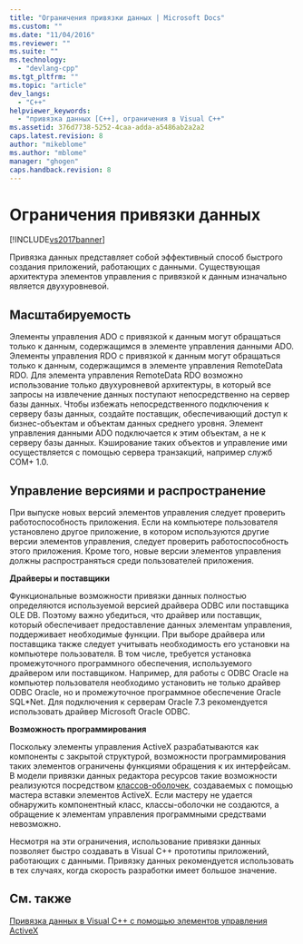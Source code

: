 ```yaml
---
title: "Ограничения привязки данных | Microsoft Docs"
ms.custom: ""
ms.date: "11/04/2016"
ms.reviewer: ""
ms.suite: ""
ms.technology: 
  - "devlang-cpp"
ms.tgt_pltfrm: ""
ms.topic: "article"
dev_langs: 
  - "C++"
helpviewer_keywords: 
  - "привязка данных [C++], ограничения в Visual C++"
ms.assetid: 376d7738-5252-4caa-adda-a5486ab2a2a2
caps.latest.revision: 8
author: "mikeblome"
ms.author: "mblome"
manager: "ghogen"
caps.handback.revision: 8
---
```

# Ограничения привязки данных
[!INCLUDE[vs2017banner](../../assembler/inline/includes/vs2017banner.md)]

Привязка данных представляет собой эффективный способ быстрого создания приложений, работающих с данными.  Существующая архитектура элементов управления с привязкой к данным изначально является двухуровневой.  
  
## Масштабируемость  
 Элементы управления ADO с привязкой к данным могут обращаться только к данным, содержащимся в элементе управления данными ADO.  Элементы управления RDO с привязкой к данным могут обращаться только к данным, содержащимся в элементе управления RemoteData RDO.  Для элемента управления RemoteData RDO возможно использование только двухуровневой архитектуры, в который все запросы на извлечение данных поступают непосредственно на сервер базы данных.  Чтобы избежать непосредственного подключения к серверу базы данных, создайте поставщик, обеспечивающий доступ к бизнес\-объектам и объектам данных среднего уровня.  Элемент управления данными ADO подключается к этим объектам, а не к серверу базы данных.  Кэширование таких объектов и управление ими осуществляется с помощью сервера транзакций, например служб COM\+ 1.0.  
  
## Управление версиями и распространение  
 При выпуске новых версий элементов управления следует проверить работоспособность приложения.  Если на компьютере пользователя установлено другое приложение, в котором используются другие версии элементов управления, следует проверить работоспособность этого приложения.  Кроме того, новые версии элементов управления должны распространяться среди пользователей приложения.  
  
 **Драйверы и поставщики**  
  
 Функциональные возможности привязки данных полностью определяются используемой версией драйвера ODBC или поставщика OLE DB.  Поэтому важно убедиться, что драйвер или поставщик, который обеспечивает предоставление данных элементам управления, поддерживает необходимые функции.  При выборе драйвера или поставщика также следует учитывать необходимость его установки на компьютере пользователя.  В том числе, требуется установка промежуточного программного обеспечения, используемого драйвером или поставщиком.  Например, для работы с ODBC Oracle на компьютер пользователя необходимо установить не только драйвер ODBC Oracle, но и промежуточное программное обеспечение Oracle SQL\*Net.  Для подключения к серверам Oracle 7.3 рекомендуется использовать драйвер Microsoft Oracle ODBC.  
  
 **Возможность программирования**  
  
 Поскольку элементы управления ActiveX разрабатываются как компоненты с закрытой структурой, возможности программирования таких элементов ограничены функциями обращения к их интерфейсам.  В модели привязки данных редактора ресурсов такие возможности реализуются посредством [классов\-оболочек](../../data/ado-rdo/wrapper-classes.md), создаваемых с помощью мастера вставки элементов ActiveX.  Если мастеру не удается обнаружить компонентный класс, классы\-оболочки не создаются, а обращение к элементам управления программными средствами невозможно.  
  
 Несмотря на эти ограничения, использование привязки данных позволяет быстро создавать в Visual C\+\+ прототипы приложений, работающих с данными.  Привязку данных рекомендуется использовать в тех случаях, когда скорость разработки имеет большое значение.  
  
## См. также  
 [Привязка данных в Visual C\+\+ с помощью элементов управления ActiveX](../../data/ado-rdo/databinding-with-activex-controls-in-visual-cpp.md)